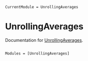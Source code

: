 ```@meta
CurrentModule = UnrollingAverages
```

# UnrollingAverages

Documentation for [UnrollingAverages](https://github.com/InPhyT/UnrollingAverages.jl).

```@index
```

```@autodocs
Modules = [UnrollingAverages]
```
